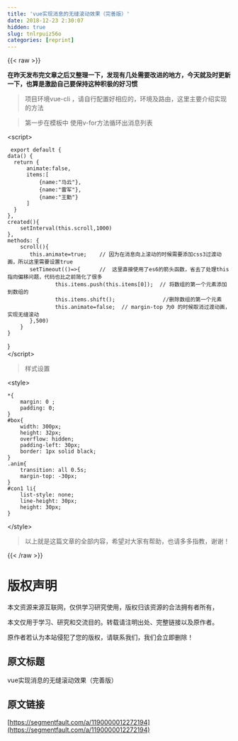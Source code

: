 ```yaml
---
title: 'vue实现消息的无缝滚动效果（完善版）' 
date: 2018-12-23 2:30:07
hidden: true
slug: tnlrpuiz56o
categories: [reprint]
---
```


{{< raw >}}

                    
<p><strong>在昨天发布完文章之后又整理一下，发现有几处需要改进的地方，今天就及时更新一下，也算是激励自己要保持这种积极的好习惯</strong></p>
<blockquote><p>项目环境vue-cli ，请自行配置好相应的，环境及路由，这里主要介绍实现的方法</p></blockquote>
<blockquote><p>第一步在模板中 使用v-for方法循环出消息列表</p></blockquote>
<p>&lt;script&gt;</p>
<div class="widget-codetool" style="display:none;">
      <div class="widget-codetool--inner">
      <span class="selectCode code-tool" data-toggle="tooltip" data-placement="top" title="" data-original-title="全选"></span>
      <span type="button" class="copyCode code-tool" data-toggle="tooltip" data-placement="top" data-clipboard-text=" export default {
data() {
  return {
      animate:false,
      items:[
          {name:&quot;马云&quot;},
          {name:&quot;雷军&quot;},
          {name:&quot;王勤&quot;}
      ]
  }
},
created(){
    setInterval(this.scroll,1000)
},
methods: {
    scroll(){
       this.animate=true;    // 因为在消息向上滚动的时候需要添加css3过渡动画，所以这里需要设置true
       setTimeout(()=>{      //  这里直接使用了es6的箭头函数，省去了处理this指向偏移问题，代码也比之前简化了很多
               this.items.push(this.items[0]);  // 将数组的第一个元素添加到数组的
               this.items.shift();               //删除数组的第一个元素
               this.animate=false;  // margin-top 为0 的时候取消过渡动画，实现无缝滚动
       },500)
    }
}" title="" data-original-title="复制"></span>
      <span type="button" class="saveToNote code-tool" data-toggle="tooltip" data-placement="top" title="" data-original-title="放进笔记"></span>
      </div>
      </div><pre class="hljs kotlin"><code> export <span class="hljs-keyword">default</span> {
<span class="hljs-keyword">data</span>() {
  <span class="hljs-keyword">return</span> {
      animate:<span class="hljs-literal">false</span>,
      items:[
          {name:<span class="hljs-string">"马云"</span>},
          {name:<span class="hljs-string">"雷军"</span>},
          {name:<span class="hljs-string">"王勤"</span>}
      ]
  }
},
created(){
    setInterval(<span class="hljs-keyword">this</span>.scroll,<span class="hljs-number">1000</span>)
},
methods: {
    scroll(){
       <span class="hljs-keyword">this</span>.animate=<span class="hljs-literal">true</span>;    <span class="hljs-comment">// 因为在消息向上滚动的时候需要添加css3过渡动画，所以这里需要设置true</span>
       setTimeout(()=&gt;{      <span class="hljs-comment">//  这里直接使用了es6的箭头函数，省去了处理this指向偏移问题，代码也比之前简化了很多</span>
               <span class="hljs-keyword">this</span>.items.push(<span class="hljs-keyword">this</span>.items[<span class="hljs-number">0</span>]);  <span class="hljs-comment">// 将数组的第一个元素添加到数组的</span>
               <span class="hljs-keyword">this</span>.items.shift();               <span class="hljs-comment">//删除数组的第一个元素</span>
               <span class="hljs-keyword">this</span>.animate=<span class="hljs-literal">false</span>;  <span class="hljs-comment">// margin-top 为0 的时候取消过渡动画，实现无缝滚动</span>
       },<span class="hljs-number">500</span>)
    }
}</code></pre>
<p>}<br>&lt;/script&gt;</p>
<blockquote><p>样式设置</p></blockquote>
<p>&lt;style&gt;</p>
<div class="widget-codetool" style="display:none;">
      <div class="widget-codetool--inner">
      <span class="selectCode code-tool" data-toggle="tooltip" data-placement="top" title="" data-original-title="全选"></span>
      <span type="button" class="copyCode code-tool" data-toggle="tooltip" data-placement="top" data-clipboard-text="*{
    margin: 0 ;
    padding: 0;
}
#box{
    width: 300px;
    height: 32px;
    overflow: hidden;
    padding-left: 30px;
    border: 1px solid black;
}
.anim{
    transition: all 0.5s;
    margin-top: -30px;
}
#con1 li{
    list-style: none;
    line-height: 30px;
    height: 30px;
}" title="" data-original-title="复制"></span>
      <span type="button" class="saveToNote code-tool" data-toggle="tooltip" data-placement="top" title="" data-original-title="放进笔记"></span>
      </div>
      </div><pre class="hljs css"><code>*{
    <span class="hljs-attribute">margin</span>: <span class="hljs-number">0</span> ;
    <span class="hljs-attribute">padding</span>: <span class="hljs-number">0</span>;
}
<span class="hljs-selector-id">#box</span>{
    <span class="hljs-attribute">width</span>: <span class="hljs-number">300px</span>;
    <span class="hljs-attribute">height</span>: <span class="hljs-number">32px</span>;
    <span class="hljs-attribute">overflow</span>: hidden;
    <span class="hljs-attribute">padding-left</span>: <span class="hljs-number">30px</span>;
    <span class="hljs-attribute">border</span>: <span class="hljs-number">1px</span> solid black;
}
<span class="hljs-selector-class">.anim</span>{
    <span class="hljs-attribute">transition</span>: all <span class="hljs-number">0.5s</span>;
    <span class="hljs-attribute">margin-top</span>: -<span class="hljs-number">30px</span>;
}
<span class="hljs-selector-id">#con1</span> <span class="hljs-selector-tag">li</span>{
    <span class="hljs-attribute">list-style</span>: none;
    <span class="hljs-attribute">line-height</span>: <span class="hljs-number">30px</span>;
    <span class="hljs-attribute">height</span>: <span class="hljs-number">30px</span>;
}</code></pre>
<p>&lt;/style&gt;</p>
<blockquote><p>以上就是这篇文章的全部内容，希望对大家有帮助，也请多多指教，谢谢！</p></blockquote>

                
{{< /raw >}}

# 版权声明
本文资源来源互联网，仅供学习研究使用，版权归该资源的合法拥有者所有，

本文仅用于学习、研究和交流目的。转载请注明出处、完整链接以及原作者。

原作者若认为本站侵犯了您的版权，请联系我们，我们会立即删除！

## 原文标题
vue实现消息的无缝滚动效果（完善版）

## 原文链接
[https://segmentfault.com/a/1190000012272194](https://segmentfault.com/a/1190000012272194)

